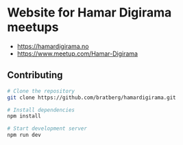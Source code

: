 # Website for Hamar Digirama meetups
- https://hamardigirama.no
- https://www.meetup.com/Hamar-Digirama

## Contributing
```sh
# Clone the repository
git clone https://github.com/bratberg/hamardigirama.git

# Install dependencies
npm install

# Start development server
npm run dev
```

